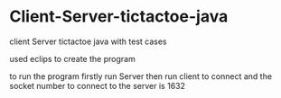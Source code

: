 # Client-Server-tictactoe-java
client Server tictactoe java with test cases

used eclips to create the program

to run the program firstly run Server then run client to connect and the socket number to connect to the server is 1632
